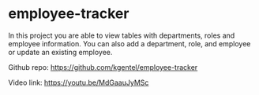 # employee-tracker

In this project you are able to view tables with departments, roles and employee information. You can also add a department, role, and employee or update an existing employee.

Github repo: https://github.com/kgentel/employee-tracker

Video link: https://youtu.be/MdGaauJyMSc
